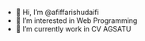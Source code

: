 - 👋 Hi, I’m @afiffarishudaifi
- 👀 I’m interested in Web Programming
- 🌱 I’m currently work in CV AGSATU

<!---
afiffarishudaifi/afiffarishudaifi is a ✨ special ✨ repository because its `README.md` (this file) appears on your GitHub profile.
You can click the Preview link to take a look at your changes.
--->
